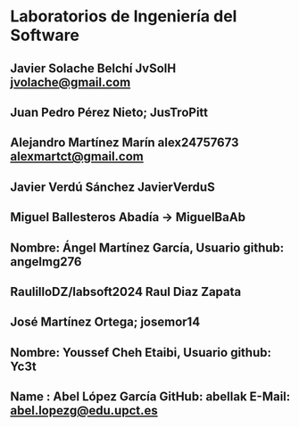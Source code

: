 
# Laboratorios de Ingeniería del Software

## Javier Solache Belchí JvSolH jvolache@gmail.com

##  Juan Pedro Pérez Nieto; JusTroPitt

## Alejandro Martínez Marín alex24757673 alexmartct@gmail.com

## Javier Verdú Sánchez JavierVerduS

## Miguel Ballesteros Abadía -> MiguelBaAb

## Nombre: Ángel Martínez García, Usuario github: angelmg276

## RaulilloDZ/labsoft2024 Raul Diaz Zapata

## José Martínez Ortega; josemor14

## Nombre: Youssef Cheh Etaibi, Usuario github: Yc3t

## Name : Abel López García    GitHub: abellak    E-Mail: abel.lopezg@edu.upct.es

